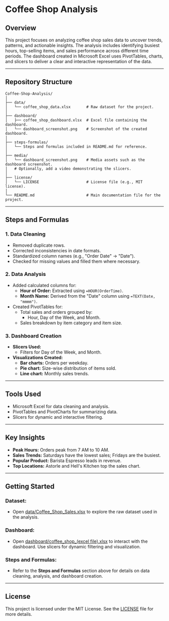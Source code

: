 # Coffee Shop Analysis

## Overview
This project focuses on analyzing coffee shop sales data to uncover trends, patterns, and actionable insights. The analysis includes identifying busiest hours, top-selling items, and sales performance across different time periods. The dashboard created in Microsoft Excel uses PivotTables, charts, and slicers to deliver a clear and interactive representation of the data.

---

## Repository Structure

```plaintext
Coffee-Shop-Analysis/
│
├── data/
│   └── coffee_shop_data.xlsx       # Raw dataset for the project.
│
├── dashboard/
│   ├── coffee_shop_dashboard.xlsx  # Excel file containing the dashboard.
│   └── dashboard_screenshot.png    # Screenshot of the created dashboard.
│
├── steps-formulas/
│   └── Steps and formulas included in README.md for reference.
│
├── media/
│   └── dashboard_screenshot.png    # Media assets such as the dashboard screenshot.
│   # Optionally, add a video demonstrating the slicers.
│
├── license/
│   └── LICENSE                     # License file (e.g., MIT license).
│
└── README.md                       # Main documentation file for the project.

```
---

## Steps and Formulas

### 1. Data Cleaning
- Removed duplicate rows.
- Corrected inconsistencies in date formats.
- Standardized column names (e.g., "Order Date" → "Date").
- Checked for missing values and filled them where necessary.
    

### 2. Data Analysis
- Added calculated columns for:
    - **Hour of Order:** Extracted using `=HOUR(OrderTime)`.
    - **Month Name:** Derived from the "Date" column using `=TEXT(Date, "mmmm")`.
- Created PivotTables for:
    - Total sales and orders grouped by:
        - Hour, Day of the Week, and Month.
    - Sales breakdown by item category and item size.

### 3. Dashboard Creation
- **Slicers Used:**
    - Filters for Day of the Week, and Month.
- **Visualizations Created:**
    - **Bar charts:** Orders per weekday.
    - **Pie chart:** Size-wise distribution of items sold.
    - **Line chart:** Monthly sales trends.

---

## Tools Used
- Microsoft Excel for data cleaning and analysis.
- PivotTables and PivotCharts for summarizing data.
- Slicers for dynamic and interactive filtering.

---

## Key Insights
- **Peak Hours:** Orders peak from 7 AM to 10 AM.
- **Sales Trends:** Saturdays have the lowest sales; Fridays are the busiest.
- **Popular Product:** Barista Espresso leads in revenue.
- **Top Locations:** Astorle and Hell's Kitchen top the sales chart.

---

## Getting Started

### Dataset:
- Open [data/Coffee_Shop_Sales.xlsx](./data/Coffee_Shop_Sales.xlsx) to explore the raw dataset used in the analysis.

### Dashboard:
- Open [dashboard/coffee_shop_(excel file).xlsx](./dashboard/coffee_shop_(excel_file).xlsx) to interact with the dashboard. Use slicers for dynamic filtering and visualization.

### Steps and Formulas:
- Refer to the **Steps and Formulas** section above for details on data cleaning, analysis, and dashboard creation.

---

## License
This project is licensed under the MIT License. See the [LICENSE](./LICENSE) file for more details.



